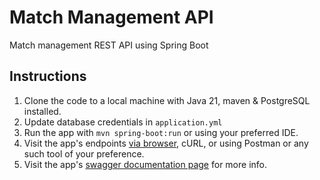 # Match Management API
Match management REST API using Spring Boot

## Instructions

1. Clone the code to a local machine with Java 21, maven & PostgreSQL installed.
2. Update database credentials in `application.yml`
3. Run the app with `mvn spring-boot:run` or using your preferred IDE.
4. Visit the app's endpoints [via browser](http://localhost:8080/matches), cURL, or using Postman or any such tool of your preference.
5. Visit the app's [swagger documentation page](http://localhost:8080/swagger-ui.html) for more info.

